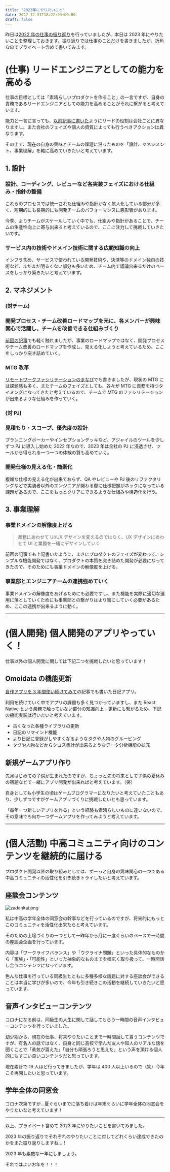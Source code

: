 ```yaml
---
title: "2023年にやりたいこと"
date: 2022-12-31T18:22:03+09:00
draft: false
---
```


昨日は[2022 年の仕事の振り返り](https://matinana.github.io/diversity_is_rainbows/posts/2022_1230/)を行っていましたが、本日は 2023 年にやりたいことを整理しておきます。振り返りでは仕事のことだけを書きましたが、折角なのでプライベート含めて書いてみます。

# (仕事) リードエンジニアとしての能力を高める

仕事の目標としては「素晴らしいプロダクトを作ること」の一言ですが、自身の責務であるリードエンジニアとしての能力を高めることがそれに繋がると考えています。

能力と一言に言っても、[以前記事に書いた](https://matinana.github.io/diversity_is_rainbows/posts/2021_0630_2/)ようにリードの役割は会社ごとに異なりますし、また会社のフェイズや個人の資質によっても行うべきアクションは異なります。

その上で、現在の自身の興味とチームの課題に沿ったものを「設計、マネジメント、事業理解」を軸に高めていきたいと考えています。

## 1. 設計

### 設計、コーディング、レビューなど各実装フェイズにおける仕組み・指針の整備

これらのプロセスでは統一された仕組みや指針がなく属人化している部分が多く、短期的にも長期的にも開発チームのパフォーマンスに悪影響があります。

今季、よりチームがスケールしていく中でも、仕組みや指針があることで、チームの生産性向上に寄与出来ると考えているので、ここに注力して挑戦していきたいです。

### サービス内の技術やドメイン技術に関する広範知識の向上

インフラ含め、サービスで使われている開発技術や、決済等のドメイン独自の技術など、まだまだ明るくない部分も多いため、チーム内で議論出来るだけのベースをしっかり築きたいと考えています。

## 2. マネジメント

### (対チーム)

### 開発プロセス・チーム改善ロードマップを元に、各メンバーが興味関心で活躍し、チームを改善できる仕組みづくり

[前回の記事](https://matinana.github.io/diversity_is_rainbows/posts/2022_1230/)でも軽く触れましたが、事業のロードマップではなく、開発プロセスやチーム改善のロードマップを作成し、見える化しようと考えているため、ここをしっかり突き詰めていく。

### MTG 改革

[リモートワークファシリテーションのまなび](https://matinana.github.io/diversity_is_rainbows/posts/2022_1119/)でも書きましたが、現状の MTG には課題感も多く、またチームのフェイズとしても、各々が MTG に責務を持つタイミングになってきたと考えているので、チームで MTG のファシリテーションが出来るような仕組みを作っていく。

### (対 PJ)

### 見積もり・スコープ、優先度の設計

プランニングポーカーやインセプションデッキなど、アジャイルのツールを少しずつ PJ に導入し始めた 2022 年なので、2023 年は全社の PJ に浸透させ、ツールから得られる一つ一つの体験の質も高めていく。

### 開発仕様の見える化・簡素化

複雑な仕様の見える化が出来ておらず、QA やレビューや PJ 後のリファクタリングなどで実装者以外のエンジニアが関わる際に仕様把握がネックになっている課題があるので、ここをもっとクリアにできるような仕組みや構造化を行う。

## 3. 事業理解

### 事業ドメインの解像度上げる

> 業務にあわせて UI/UX デザインを変えるのではなく、UX デザインにあわせて UI と業務を一緒にデザインしていく

前回の記事でも上記書いたように、まさにプロダクトのフェイズが変わって、シンプルな機能開発ではなく、プロダクトの本質を突き詰めた開発が必要になってきたので、そのためにも事業ドメインの解像度を上げる。

### 事業部とエンジニアチームの連携強めていく

事業ドメインの解像度をあげるためにも必要ですし、また機能を実際に適切な運用に落としていくためにも事業部との繋がりはより蜜にしていく必要があるため、ここの連携が出来るように動く。

---

# (個人開発) 個人開発のアプリやっていく！

仕事以外の個人開発に関しては下記二つを挑戦したいと思っています！

## Omoidata の機能更新

[自作アプリを 3 年間使い続けてみて](https://matinana.github.io/diversity_is_rainbows/posts/2022_11_26/)の記事でも書いた日記アプリ。

利用を続けていく中でアプリの課題も多く見つかっていますし、また React Native という業務で触っていない部分の知識向上・更新にも繋がるため、下記の機能実装は行いたいと考えています。

- 古くなった各種ライブラリの更新
- 日記のリマインド機能
- より日記に登録がしやすくなるようなタグや人物のグルーピング
- タグや人物などからクロス集計が出来るようなデータ分析機能の拡充

## 新規ゲームアプリ作り

先月はじめての子供が生まれたのですが、ちょっと先の将来として子供の夏休みの宿題などで一緒にアプリ開発が出来ればと考えています。（笑）

自身としても小学生の頃はゲームプログラマーになりたいと考えていたこともあり、少しずつですがゲームアプリづくりに挑戦したいとも思っています。

「毎年一つ新しいアプリを作る」という経験も素晴らしいものに違いないので、その意味でも何か一つゲームアプリを作ってみようと考えています。

---

# (個人活動) 中高コミュニティ向けのコンテンツを継続的に届ける

プロダクト開発以外の取り組みとしては、ずーっと自身の興味関心の一つである中高コミュニティの活性化を引き続きトライしたいと考えています。

## 座談会コンテンツ

![zadankai.png](zadankai.png)

私は中高の学年全体の同窓会の幹事などを行っているのですが、将来的にもっとこのコミュニティを活性化出来たらと考えています。

そのための土壌づくりの一つとして一昨年から月に一度ぐらいのペースで一時間の座談会企画を行っています。

内容は「ワークライフバランス」や「ウクライナ問題」といった具体的なものから「家族」・「可能性」といった抽象的なものまでを幅広く取り扱って、一時間話し合うコンテンツになっています。

色んな仕事を行っている同級生とともに多種多様な話題に対する座談会ができることは本当に学びが多いので、今年も引き続きこの活動を継続していきたいと思っています。

## 音声インタビューコンテンツ

コロナになる前は、同級生の人生に関して話してもらう一時間の音声インタビューコンテンツを行っていました。

幼少期から、現在の仕事、将来やりたいことまで一時間話して貰うコンテンツですが、有名人の話ではなく、自身と同じ高校で学んだ友人や知人のリアルな話を聞くことで「勇気が貰えた」「自分も頑張ろうと思えた」という声を頂ける個人的にもすごい良いコンテンツだと思っています。

現在累計で 19 人ほど行ってきましたが、学年は 400 人以上いるので（笑）今年こそ再開したいと思っています。

## 学年全体の同窓会

コロナ次第ですが…夏ぐらいまでに落ち着けば年末ぐらいに学年全体の同窓会をやりたいなと考えています！

---

以上、プライベート含めて 2023 年にやりたいことを書いてみました。

2023 年の振り返りでそれぞれのやりたいことに対してどれくらい達成できたのかをまた振り返りしますね…！

2023 年も素敵な一年にしましょう。

それではよいお年を！！！
